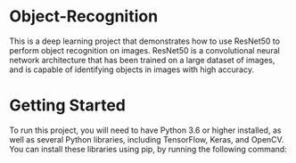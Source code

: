 # Object-Recognition
This is a deep learning project that demonstrates how to use ResNet50 to perform object recognition on images.
ResNet50 is a convolutional neural network architecture that has been trained on a
large dataset of images, and is capable of identifying objects in images with high accuracy.


# Getting Started


To run this project, you will need to have Python 3.6 or higher installed, as well as several Python libraries, including TensorFlow, Keras, and OpenCV. You can install these libraries using pip, by running the following command:



